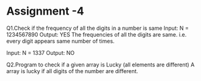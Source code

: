 # Assignment -4
Q1.Check if the frequency of all the digits in a number is same
Input: N = 1234567890
Output: YES
The frequencies of all the digits are same.
i.e. every digit appears same number of times.

Input: N = 1337
Output: NO

Q2.Program to check if a given array is Lucky (all elements are different)
A array is lucky if all digits of the number are different. 

